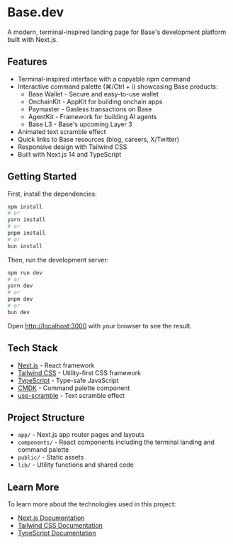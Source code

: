 # Base.dev

A modern, terminal-inspired landing page for Base's development platform built with Next.js.

## Features

- Terminal-inspired interface with a copyable npm command
- Interactive command palette (⌘/Ctrl + i) showcasing Base products:
  - Base Wallet - Secure and easy-to-use wallet
  - OnchainKit - AppKit for building onchain apps
  - Paymaster - Gasless transactions on Base
  - AgentKit - Framework for building AI agents
  - Base L3 - Base's upcoming Layer 3
- Animated text scramble effect
- Quick links to Base resources (blog, careers, X/Twitter)
- Responsive design with Tailwind CSS
- Built with Next.js 14 and TypeScript

## Getting Started

First, install the dependencies:

```bash
npm install
# or
yarn install
# or
pnpm install
# or
bun install
```

Then, run the development server:

```bash
npm run dev
# or
yarn dev
# or
pnpm dev
# or
bun dev
```

Open [http://localhost:3000](http://localhost:3000) with your browser to see the result.

## Tech Stack

- [Next.js](https://nextjs.org) - React framework
- [Tailwind CSS](https://tailwindcss.com) - Utility-first CSS framework
- [TypeScript](https://www.typescriptlang.org) - Type-safe JavaScript
- [CMDK](https://cmdk.paco.me) - Command palette component
- [use-scramble](https://www.npmjs.com/package/use-scramble) - Text scramble effect

## Project Structure

- `app/` - Next.js app router pages and layouts
- `components/` - React components including the terminal landing and command palette
- `public/` - Static assets
- `lib/` - Utility functions and shared code

## Learn More

To learn more about the technologies used in this project:

- [Next.js Documentation](https://nextjs.org/docs)
- [Tailwind CSS Documentation](https://tailwindcss.com/docs)
- [TypeScript Documentation](https://www.typescriptlang.org/docs)
